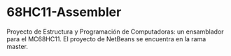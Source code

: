 # 68HC11-Assembler
Proyecto de Estructura y Programación de Computadoras: un ensamblador para el MC68HC11.
El proyecto de NetBeans se encuentra en la rama master. 
